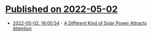 # [Published on 2022-05-02](index.md)

* [2022-05-02, 16:00:54](https://news.ycombinator.com/item?id=31236895) - [A Different Kind of Solar Power Attracts Attention](https://www.wsj.com/articles/different-kind-of-solar-power-attracts-attention-11650476240)
